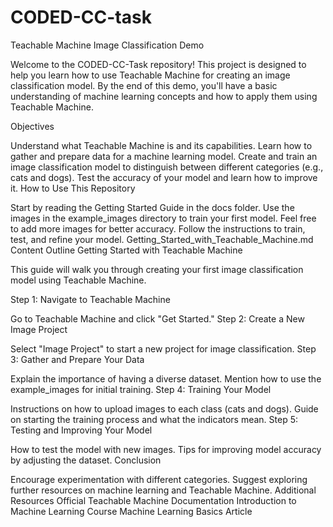 # CODED-CC-task
Teachable Machine Image Classification Demo

Welcome to the CODED-CC-Task repository! This project is designed to help you learn how to use Teachable Machine for creating an image classification model. By the end of this demo, you'll have a basic understanding of machine learning concepts and how to apply them using Teachable Machine.

Objectives

Understand what Teachable Machine is and its capabilities.
Learn how to gather and prepare data for a machine learning model.
Create and train an image classification model to distinguish between different categories (e.g., cats and dogs).
Test the accuracy of your model and learn how to improve it.
How to Use This Repository

Start by reading the Getting Started Guide in the docs folder.
Use the images in the example_images directory to train your first model. Feel free to add more images for better accuracy.
Follow the instructions to train, test, and refine your model.
Getting_Started_with_Teachable_Machine.md Content Outline
Getting Started with Teachable Machine

This guide will walk you through creating your first image classification model using Teachable Machine.

Step 1: Navigate to Teachable Machine

Go to Teachable Machine and click "Get Started."
Step 2: Create a New Image Project

Select "Image Project" to start a new project for image classification.
Step 3: Gather and Prepare Your Data

Explain the importance of having a diverse dataset.
Mention how to use the example_images for initial training.
Step 4: Training Your Model

Instructions on how to upload images to each class (cats and dogs).
Guide on starting the training process and what the indicators mean.
Step 5: Testing and Improving Your Model

How to test the model with new images.
Tips for improving model accuracy by adjusting the dataset.
Conclusion

Encourage experimentation with different categories.
Suggest exploring further resources on machine learning and Teachable Machine.
Additional Resources
Official Teachable Machine Documentation
Introduction to Machine Learning Course
Machine Learning Basics Article

